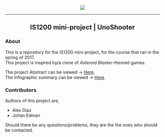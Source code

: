 <div align="center"><img src="https://edmanjohan.github.io/UnoShooter/export/UnoShooter-Title@4x.png">
<hr>
  <h2> IS1200 mini-project | UnoShooter </h2>
</div>  


### About
This is a repository for the IS1200 mini-project, for the course that ran in the spring of 2017. <br>
This project is inspired by/a clone of *Asteroid Blaster*-themed games.

The project Abstract can be viewed -> [Here](https://edmanjohan.github.io/UnoShooter/export/UnoShooter-Abstract.pdf). <br>
The Infographic summary can be viewed -> [Here](https://edmanjohan.github.io/UnoShooter/export/UnoShooter-InfoGraphic.pdf).


### Contributors
Authors of this project are,
- Alex Diaz
- Johan Edman

Should there be any questions/problems, they are the the ones who should be contacted.
